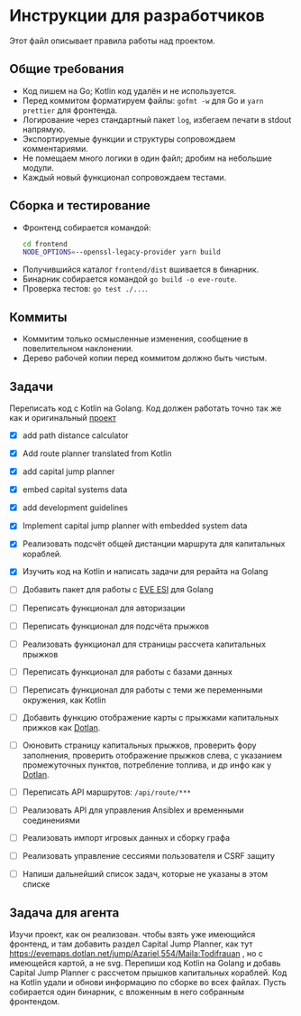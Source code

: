 # Инструкции для разработчиков

Этот файл описывает правила работы над проектом.

## Общие требования
- Код пишем на Go; Kotlin код удалён и не используется.
- Перед коммитом форматируем файлы: `gofmt -w` для Go и `yarn prettier` для фронтенда.
- Логирование через стандартный пакет `log`, избегаем печати в stdout напрямую.
- Экспортируемые функции и структуры сопровождаем комментариями.
- Не помещаем много логики в один файл; дробим на небольшие модули.
- Каждый новый функционал сопровождаем тестами.

## Сборка и тестирование
- Фронтенд собирается командой:
  ```bash
  cd frontend
  NODE_OPTIONS=--openssl-legacy-provider yarn build
  ```
- Получившийся каталог `frontend/dist` вшивается в бинарник.
- Бинарник собирается командой `go build -o eve-route`.
- Проверка тестов: `go test ./...`.

## Коммиты
- Коммитим только осмысленные изменения, сообщение в повелительном наклонении.
- Дерево рабочей копии перед коммитом должно быть чистым.

## Задачи
Переписать код с Kotlin на Golang. Код должен работать точно так же как и оригинальный [проект](https://github.com/tkhamez/eve-route)
- [x] add path distance calculator
- [x] Add route planner translated from Kotlin
- [x] add capital jump planner
- [x] embed capital systems data
- [x] add development guidelines
- [x] Implement capital jump planner with embedded system data
- [x] Реализовать подсчёт общей дистанции маршрута для капитальных кораблей.
- [x] Изучить код на Kotlin и написать задачи для рерайта на Golang
- [ ] Добавить пакет для работы с [EVE ESI](https://github.com/antihax/goesi) для Golang
- [ ] Переписать функционал для авторизации
- [ ] Переписать функционал для подсчёта прыжков
- [ ] Реализовать функционал для страницы рассчета капитальных прыжков
- [ ] Переписать функционал для работы с базами данных
- [ ] Переписать функционал для работы с теми же переменными окружения, как Kotlin
- [ ] Добавить функцию отображение карты с прыжками капитальных прижков как [Dotlan](https://evemaps.dotlan.net/jump/Marshal,554/Konora:LJ-RJK).
- [ ] Оюновить страницу капитальных прыжков, проверить фору заполнения, проверить отображение прыжков слева, с указанием промежуточных пунктов, потребление топлива, и др инфо как у [Dotlan](https://evemaps.dotlan.net/jump/Marshal,554/Konora:LJ-RJK).
- [ ] Переписать API маршрутов: `/api/route/***`
- [ ] Реализовать API для управления Ansiblex и временными соединениями
- [ ] Реализовать импорт игровых данных и сборку графа
- [ ] Реализовать управление сессиями пользователя и CSRF защиту
- [ ] Напиши дальнейший список задач, которые не указаны в этом списке


## Задача для агента

Изучи проект, как он реализован. чтобы взять уже имеющийся фронтенд, и там добавить раздел Capital Jump Planner, как тут https://evemaps.dotlan.net/jump/Azariel,554/Maila:Todifrauan  , но с имеющейся картой, а не svg.
Перепиши код Kotlin на  Golang и добавь Capital Jump Planner с рассчетом прышков капитальных кораблей. Код на Kotlin удали и обнови информацию по сборке во всех файлах. Пусть собирается один бинарник, с вложенным в него собранным фронтендом.
